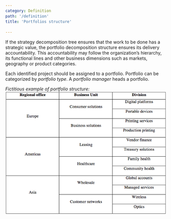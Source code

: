```yaml
---
category: Definition
path: '/definition'
title: 'Portfolios structure'

---
```


If the strategy decomposition tree ensures that the work to be done has a strategic value,
the portfolio decomposition structure ensures its delivery accountability.
This accountability may follow the organization’s hierarchy, its functional lines and other business dimensions
such as markets, geography or product categories.

Each identified project should be assigned to a portfolio. Portfolio can be categorized by _portfolio type_.
A _portfolio manager_ heads a portfolio.

_Fictitious example of portfolio structure:_
![alt text](../images/def_portfolio_structure.png "Fictitious example of portfolio structure")

